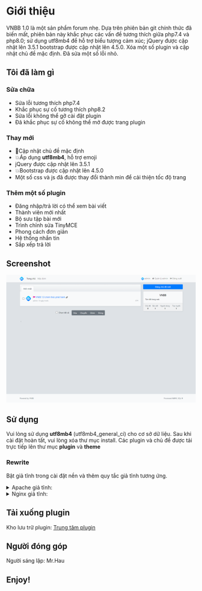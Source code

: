 # Giới thiệu
VNBB 1.0 là một sản phẩm forum nhẹ.
Dựa trên phiên bản git chính thức đã biến mất, phiên bản này khắc phục các vấn đề tương thích giữa php7.4 và php8.0; sử dụng utf8mb4 để hỗ trợ biểu tượng cảm xúc; jQuery được cập nhật lên 3.5.1 bootstrap được cập nhật lên 4.5.0. Xóa một số plugin và cập nhật chủ đề mặc định. Đã sửa một số lỗi nhỏ.

## Tôi đã làm gì

### Sửa chữa
- Sửa lỗi tương thích php7.4
- Khắc phục sự cố tương thích php8.2
- Sửa lỗi không thể gỡ cài đặt plugin
- Đã khắc phục sự cố không thể mở được trang plugin
### Thay mới
- 💄Cập nhật chủ đề mặc định
- 💥Áp dụng **utf8mb4**, hỗ trợ emoji
- jQuery được cập nhật lên 3.5.1
- 💥Bootstrap được cập nhật lên 4.5.0
- Một số css và js đã được thay đổi thành min để cải thiện tốc độ trang
### Thêm một số plugin
- Đăng nhập/trả lời có thể xem bài viết
- Thành viên mới nhất
- Bộ sưu tập bài mới
- Trình chỉnh sửa TinyMCE
- Phong cách đơn giản
- Hệ thống nhắn tin
- Sắp xếp trả lời

## Screenshot
![image](https://raw.githubusercontent.com/levanhau03/VNBB/main/screenshot.png)

## Sử dụng
Vui lòng sử dụng **utf8mb4** (utf8mb4_general_ci) cho cơ sở dữ liệu. Sau khi cài đặt hoàn tất, vui lòng xóa thư mục install.
Các plugin và chủ đề được tải trực tiếp lên thư mục **plugin** và **theme**

### Rewrite
Bật giả tĩnh trong cài đặt nền và thêm quy tắc giả tĩnh tương ứng.

<details>
<summary>Apache giả tĩnh:</summary>

```
<IfModule mod_rewrite.c>
RewriteEngine on

# Apache 2.4
RewriteCond %{REQUEST_FILENAME} !-d 
RewriteCond %{REQUEST_FILENAME} !-f 
RewriteRule ^(.*?)([^/]*)$ $1index.php?$2 [QSA,PT,L]

# Apache other
#RewriteRule ^(.*?)([^/]*)\.htm(.*)$ $1/index.php?$2.htm$3 [L]
</IfModule>
```
</details>

<details>
<summary>Nginx giả tĩnh:</summary>

```
location ~* \.(htm)$ {

    rewrite "^(.*)/(.+?).htm(.*?)$" $1/index.php?$2.htm$3 last;

}
```
</details>


## Tải xuống plugin

Kho lưu trữ plugin: [Trung tâm plugin](https://github.com/levanhau03/plugin)

## Người đóng góp
Người sáng lập: Mr.Hau

## Enjoy!
